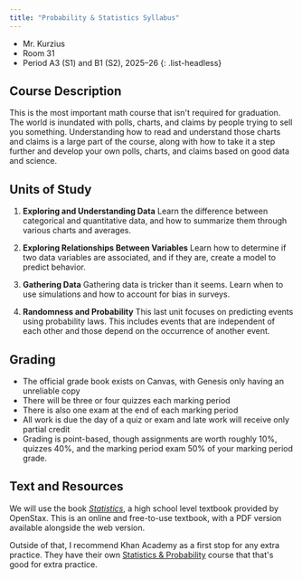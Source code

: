 ```yaml
---
title: "Probability & Statistics Syllabus"
---
```


- Mr. Kurzius
- Room 31
- Period A3 (S1) and B1 (S2), 2025–26
{: .list-headless}

## Course Description

This is the most important math course that isn't required for graduation. The world is inundated with polls, charts, and claims by people trying to sell you something. Understanding how to read and understand those charts and claims is a large part of the course, along with how to take it a step further and develop your own polls, charts, and claims based on good data and science.

## Units of Study

1. **Exploring and Understanding Data** Learn the difference between categorical and quantitative data, and how to summarize them through various charts and averages.

2. **Exploring Relationships Between Variables** Learn how to determine if two data variables are associated, and if they are, create a model to predict behavior.

3. **Gathering Data** Gathering data is tricker than it seems. Learn when to use simulations and how to account for bias in surveys.

4. **Randomness and Probability** This last unit focuses on predicting events using probability laws. This includes events that are independent of each other and those depend on the occurrence of another event.

## Grading

- The official grade book exists on Canvas, with Genesis only having an unreliable copy
- There will be three or four quizzes each marking period
- There is also one exam at the end of each marking period
- All work is due the day of a quiz or exam and late work will receive only partial credit
- Grading is point-based, though assignments are worth roughly 10%, quizzes 40%, and the marking period exam 50% of your marking period grade.

## Text and Resources

We will use the book [*Statistics*](https://openstax.org/details/books/statistics), a high school level textbook provided by OpenStax. This is an online and free-to-use textbook, with a PDF version available alongside the web version.

Outside of that, I recommend Khan Academy as a first stop for any extra practice. They have their own [Statistics & Probability](https://www.khanacademy.org/math/statistics-probability) course that that's good for extra practice.
